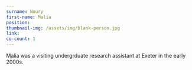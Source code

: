```yaml
---
surname: Noury
first-name: Malia
position: 
thumbnail-img: /assets/img/blank-person.jpg
link: 
co-count: 1
---
```


Malia was a visiting undergrduate research assistant at Exeter in the early 2000s. 



